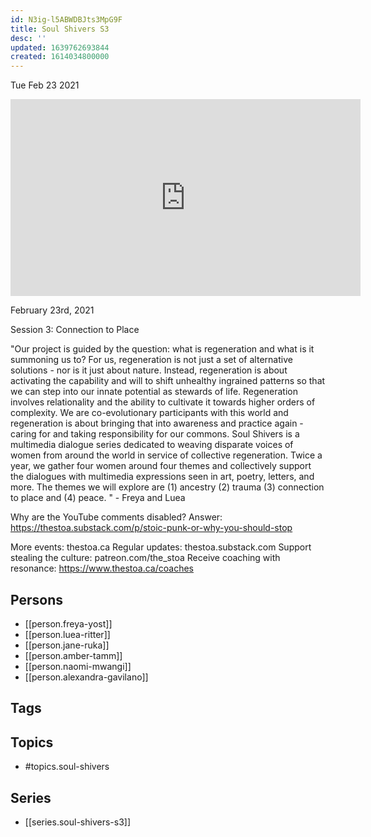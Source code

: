 ```yaml
---
id: N3ig-l5ABWDBJts3MpG9F
title: Soul Shivers S3
desc: ''
updated: 1639762693844
created: 1614034800000
---
```





Tue Feb 23 2021

<iframe width="560" height="315" src="https://www.youtube.com/embed/75ZsY6ekdY4" title="Soul Shivers S3 w/ Freya Yost, Luea Ritter, Jane Ruka, Amber Tamm, Naomi Mwangi & Alexandra Gavilano" frameborder="0" allow="accelerometer; autoplay; clipboard-write; encrypted-media; gyroscope; picture-in-picture" allowfullscreen ></iframe>

February 23rd, 2021

Session 3: Connection to Place

"Our project is guided by the question: what is regeneration and what is it summoning us to? For us, regeneration is not just a set of alternative solutions - nor is it just about nature. Instead, regeneration is about activating the capability and will to shift unhealthy ingrained patterns so that we can step into our innate potential as stewards of life. Regeneration involves relationality and the ability to cultivate it towards higher orders of complexity. We are co-evolutionary participants with this world and regeneration is about bringing that into awareness and practice again - caring for and taking responsibility for our commons. Soul Shivers is a multimedia dialogue series dedicated to weaving disparate voices of women from around the world in service of collective regeneration. Twice a year, we gather four women around four themes and collectively support the dialogues with multimedia expressions seen in art, poetry, letters, and more. The themes we will explore are (1) ancestry (2) trauma (3) connection to place and (4) peace. " - Freya and Luea

Why are the YouTube comments disabled? Answer: https://thestoa.substack.com/p/stoic-punk-or-why-you-should-stop

More events: thestoa.ca
Regular updates: thestoa.substack.com
Support stealing the culture: patreon.com/the_stoa
Receive coaching with resonance: https://www.thestoa.ca/coaches

## Persons

- [[person.freya-yost]]
- [[person.luea-ritter]]
- [[person.jane-ruka]]
- [[person.amber-tamm]]
- [[person.naomi-mwangi]]
- [[person.alexandra-gavilano]]

## Tags



## Topics

- #topics.soul-shivers

## Series

- [[series.soul-shivers-s3]]

